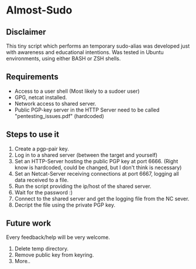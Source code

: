 # Almost-Sudo

## Disclaimer

This tiny script which performs an temporary sudo-alias was developed just with awareness and educational intentions.
Was tested in Ubuntu environments, using either BASH or ZSH shells.


## Requirements

* Access to a user shell (Most likely to a sudoer user)
* GPG, netcat installed.
* Network access to shared server.
* Public PGP-key server in the HTTP Server need to be called "pentesting_issues.pdf" (hardcoded)

## Steps to use it

1. Create a pgp-pair key. 
2. Log in to a shared server (between the target and yourself)
3. Set an HTTP-Server hosting the public PGP key at port 6666. (Right know is hardcoded, could be changed, but I don't think is necessary)
4. Set an Netcat-Server receiving connections at port 6667, logging all data received to a file. 
5. Run the script providing the ip/host of the shared server.
6. Wait for the password :)
7. Connect to the shared server and get the logging file from the NC sever.
8. Decript the file using the private PGP key.


## Future work

Every feedback/help will be very welcome.

1. Delete temp directory.
2. Remove public key from keyring.
3. More..



